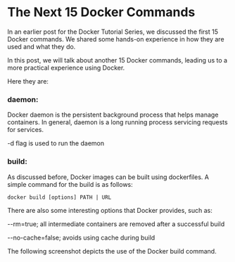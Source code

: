 # The Next 15 Docker Commands

In an earlier post for the Docker Tutorial Series, we discussed the first 15 Docker commands. We shared some hands-on experience in how they are used and what they do.

In this post, we will talk about another 15 Docker commands, leading us to a more practical experience using Docker.

Here they are:

### daemon:

Docker daemon is the persistent background process that helps manage containers. In general, daemon is a long running process servicing requests for services.

-d flag is used to run the daemon

### build:

As discussed before, Docker images can be built using dockerfiles. A simple command for the build is as follows:
```
docker build [options] PATH | URL
```
There are also some interesting options that Docker provides, such as:

--rm=true; all intermediate containers are removed after a successful build

--no-cache=false; avoids using cache during build

The following screenshot depicts the use of the Docker build command.

